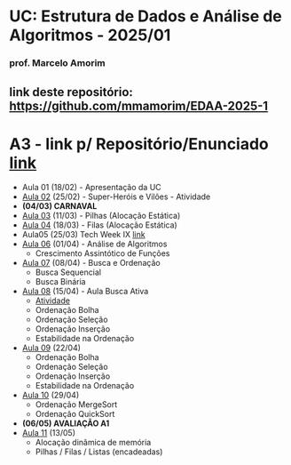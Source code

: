 # UC: Estrutura de Dados e Análise de Algoritmos - 2025/01
### prof. Marcelo Amorim

## link deste repositório: https://github.com/mmamorim/EDAA-2025-1
# A3 - link p/ Repositório/Enunciado [link](https://github.com/mmamorim/ALGED-A3) 

* Aula 01 (18/02) - Apresentação da UC
* [Aula 02](./Aula02_25Fev/) (25/02) - Super-Heróis e Vilões - Atividade 
* **(04/03) CARNAVAL**
* [Aula 03](./Aula03_11Mar/) (11/03) - Pilhas (Alocação Estática) 
* [Aula 04](./Aula04_18Mar/) (18/03) - Filas (Alocação Estática)
* Aula05 (25/03) Tech Week IX [link](https://animatechweek.com.br/)
* [Aula 06](./Aula06_01Abr/) (01/04) - Análise de Algoritmos
  - Crescimento Assintótico de Funções
* [Aula 07](./Aula07_08Abr/) (08/04) - Busca e Ordenação
  - Busca Sequencial
  - Busca Binária
* [Aula 08](./Aula08_15Abr/) (15/04) - Aula Busca Ativa
  - [Atividade](./Aula08_15Abr)
  - Ordenação Bolha
  - Ordenação Seleção
  - Ordenação Inserção
  - Estabilidade na Ordenação
* [Aula 09](./Aula09_22Abr/) (22/04) 
  - Ordenação Bolha
  - Ordenação Seleção
  - Ordenação Inserção
  - Estabilidade na Ordenação
* [Aula 10](./Aula10_29Abr/) (29/04) 
  - Ordenação MergeSort
  - Ordenação QuickSort
* **(06/05) AVALIAÇÃO A1**
* [Aula 11](./Aula11_13Mai/) (13/05) 
  - Alocação dinâmica de memória 
  - Pilhas / Filas / Listas (encadeadas)